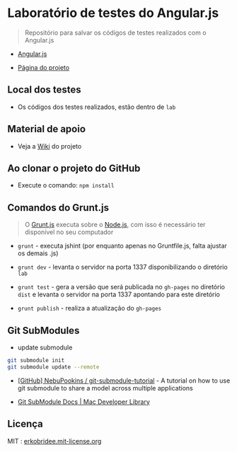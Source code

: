 # Laboratório de testes do Angular.js

> Repositório para salvar os códigos de testes realizados com o Angular.js

* [Angular.js](http://angularjs.org/)

* [Página do projeto](http://erkobridee.github.io/lab-angularjs/)

## Local dos testes

* Os códigos dos testes realizados, estão dentro de `lab`


## Material de apoio

* Veja a [Wiki](https://github.com/erkobridee/lab-angularjs/wiki) do projeto


## Ao clonar o projeto do GitHub

* Execute o comando: `npm install`


## Comandos do Grunt.js

> O [Grunt.js](http://gruntjs.com/) executa sobre o [Node.js](http://nodejs.org/), com isso é necessário ter disponível no seu computador

* `grunt` - executa jshint (por enquanto apenas no Gruntfile.js, falta ajustar os demais .js)

* `grunt dev` - levanta o servidor na porta 1337 disponibilizando o diretório `lab`

* `grunt test` - gera a versão que será publicada no `gh-pages` no diretório `dist` e levanta o servidor na porta 1337 apontando para este diretório

* `grunt publish` - realiza a atualização do `gh-pages`


## Git SubModules

* update submodule

```bash
git submodule init
git submodule update --remote
```

* [[GitHub] NebuPookins / git-submodule-tutorial](https://github.com/NebuPookins/git-submodule-tutorial) - A tutorial on how to use git submodule to share a model across multiple applications

* [Git SubModule Docs | Mac Developer Library](https://developer.apple.com/library/mac/documentation/Darwin/Reference/ManPages/man1/git-submodule.1.html)


## Licença

MIT : [erkobridee.mit-license.org](http://erkobridee.mit-license.org)
